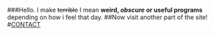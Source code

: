 ###Hello. I make ~~terrible~~ I mean **weird, _obscure_ or useful programs** depending on how i feel that day.
##Now visit another part of the site!
#[CONTACT](https://squibbywastaken.github.io/Squibby/contact.html)